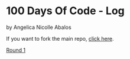# 100 Days Of Code - Log
by Angelica Nicolle Abalos

If you want to fork the main repo, [click here](https://github.com/Kallaway/100-days-of-code).

[Round 1](r1-log.md)
